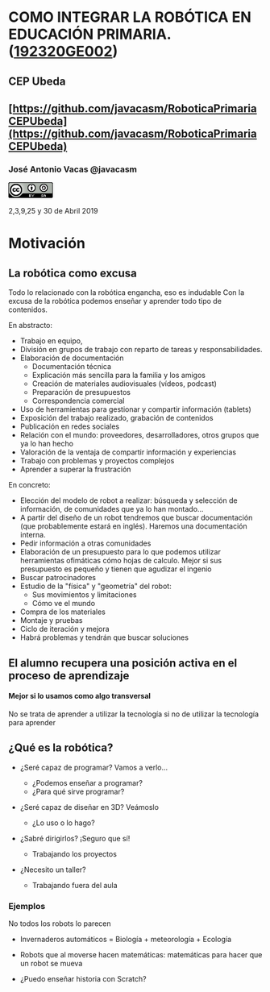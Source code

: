 # COMO INTEGRAR LA ROBÓTICA EN EDUCACIÓN PRIMARIA. ([192320GE002](http://www.juntadeandalucia.es/educacion/portals/web/cep-ubeda/novedades/-/contenidos/detalle/abierto-plazo-de-solicitudes-para-curso-con-seguimiento-como-integrar-la-robotica-en-educacion-primaria))

## CEP Ubeda

## [https://github.com/javacasm/RoboticaPrimariaCEPUbeda](https://github.com/javacasm/RoboticaPrimariaCEPUbeda)


### José Antonio Vacas @javacasm

![CCbySA](./images/CCbySQ_88x31.png)

2,3,9,25 y 30 de Abril 2019


# Motivación

## La robótica como excusa

Todo lo relacionado con la robótica engancha,  eso es indudable
Con la excusa de la robótica podemos enseñar y aprender todo tipo de contenidos.

En abstracto:

* Trabajo en equipo,
* División en grupos de trabajo con reparto de tareas y responsabilidades.
* Elaboración de documentación
   * Documentación técnica
   * Explicación más sencilla para la familia y los amigos
   * Creación de materiales audiovisuales (vídeos, podcast)
   * Preparación de presupuestos
   * Correspondencia comercial
* Uso de herramientas para gestionar y compartir información (tablets)
* Exposición del trabajo realizado, grabación de contenidos
* Publicación en redes sociales
* Relación con el mundo: proveedores, desarrolladores, otros grupos que ya lo han hecho
* Valoración de la ventaja de compartir información y experiencias
* Trabajo con problemas y proyectos complejos
* Aprender a superar la frustración

En concreto:

* Elección del modelo de robot a realizar:  búsqueda y selección de información, de comunidades que ya lo han montado…
* A partir del diseño de un robot tendremos que buscar  documentación (que probablemente estará en inglés). Haremos una documentación interna.
* Pedir información a otras comunidades
* Elaboración de un presupuesto para lo que podemos utilizar herramientas ofimáticas cómo hojas de calculo. Mejor si sus presupuesto es pequeño y tienen que agudizar el ingenio
* Buscar patrocinadores
* Estudio de la "física" y "geometría" del robot:
     * Sus movimientos y limitaciones
     * Cómo ve el mundo
* Compra de los materiales
* Montaje y pruebas
* Ciclo de iteración y mejora
* Habrá problemas y tendrán que buscar soluciones

## El alumno recupera una posición activa en el proceso de aprendizaje

#### Mejor si lo usamos como algo transversal

No se trata de aprender a utilizar la tecnología si no de utilizar la tecnología para aprender


## ¿Qué es la robótica?

* ¿Seré capaz de programar? Vamos a verlo...
	* ¿Podemos enseñar a programar?
	* ¿Para qué sirve programar?

* ¿Seré capaz de diseñar en 3D? Veámoslo
	* ¿Lo uso o lo hago?

* ¿Sabré dirigirlos? ¡Seguro que sí!
	* Trabajando los proyectos

* ¿Necesito un taller?
	* Trabajando fuera del aula

### Ejemplos

No todos los robots lo parecen

* Invernaderos automáticos = Biología + meteorología + Ecología

* Robots que al moverse hacen matemáticas: matemáticas para hacer que un robot se mueva

* ¿Puedo enseñar historia con Scratch?
